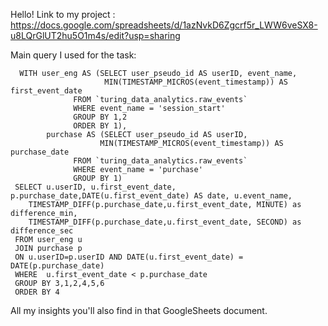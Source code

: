 Hello!
Link to my project : https://docs.google.com/spreadsheets/d/1azNvkD6Zgcrf5r_LWW6veSX8-u8LQrGlUT2hu5O1m4s/edit?usp=sharing

Main query I used for the task:

      WITH user_eng AS (SELECT user_pseudo_id AS userID, event_name,
                         MIN(TIMESTAMP_MICROS(event_timestamp)) AS first_event_date
                  FROM `turing_data_analytics.raw_events`
                  WHERE event_name = 'session_start'
                  GROUP BY 1,2
                  ORDER BY 1),
            purchase AS (SELECT user_pseudo_id AS userID, 
                        MIN(TIMESTAMP_MICROS(event_timestamp)) AS purchase_date
                  FROM `turing_data_analytics.raw_events`
                  WHERE event_name = 'purchase'
                  GROUP BY 1)
     SELECT u.userID, u.first_event_date, p.purchase_date,DATE(u.first_event_date) AS date, u.event_name,
        TIMESTAMP_DIFF(p.purchase_date,u.first_event_date, MINUTE) as difference_min,
        TIMESTAMP_DIFF(p.purchase_date,u.first_event_date, SECOND) as difference_sec
     FROM user_eng u
     JOIN purchase p
     ON u.userID=p.userID AND DATE(u.first_event_date) = DATE(p.purchase_date)
     WHERE  u.first_event_date < p.purchase_date
     GROUP BY 3,1,2,4,5,6
     ORDER BY 4
All my insights you'll also find in that GoogleSheets document.
